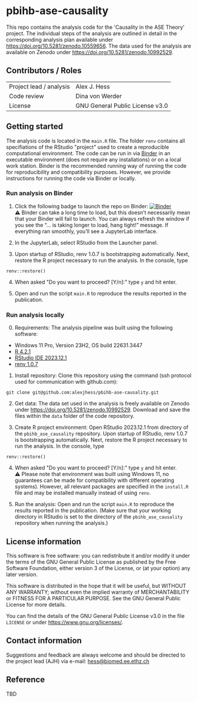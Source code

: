 # pbihb-ase-causality

This repo contains the analysis code for the 'Causality in the ASE Theory' project.
The individual steps of the analysis are outlined in detail in the corresponding analysis plan available under <https://doi.org/10.5281/zenodo.10559656>.
The data used for the analysis are available on Zenodo under <https://doi.org/10.5281/zenodo.10992529>.


## Contributors / Roles
|                               |                                             |
| ----------------------------- | ------------------------------------------- |
| Project lead / analysis       | Alex J. Hess                                |
| Code review                   | Dina von Werder                             |
| License                       | GNU General Public License v3.0             |


## Getting started

The analysis code is located in the `main.R` file. The folder `renv` contains all specifiations of the RStudio "project" used to create a reproducible computational environment. The code can be run in via [Binder](https://mybinder.org/) in an executable environment (does not require any installations) or on a local work station. Binder is the recommended running way of running the code for reproducibility and compatibility purposes. However, we provide instructions for running the code via Binder or locally.


### Run analysis on Binder

1. Click the following badge to launch the repo on Binder: [![Binder](https://mybinder.org/badge_logo.svg)](https://mybinder.org/v2/gh/alexjhess/pbihb-ase-causality/HEAD)  
:warning: Binder can take a long time to load, but this doesn’t necessarily mean that your Binder will fail to launch. You can always refresh the window if you see the “… is taking longer to load, hang tight!” message. If everything ran smoothly, you’ll see a JupyterLab interface.

2. In the JupyterLab, select RStudio from the Launcher panel.

3. Upon startup of RStudio, renv 1.0.7 is bootstrapping automatically. Next, restore the R project necessary to run the analysis. In the console, type
```
renv::restore()
```

4. When asked "Do you want to proceed? [Y/n]:" type `y` and hit enter.

5. Open and run the script `main.R` to reproduce the results reported in the publication.


### Run analysis locally

0. Requirements: The analysis pipeline was built using the following software:
  * Windows 11 Pro, Version 23H2, OS build 22631.3447
  * [R 4.2.1](https://cran.r-project.org/)
  * [RStudio IDE 2023.12.1](https://docs.posit.co/previous-versions/rstudio/)
  * [renv 1.0.7](https://rstudio.github.io/renv/)  

1. Install repository: Clone this repository using the command (ssh protocol used for communication with github.com):
```
git clone git@github.com:alexjhess/pbihb-ase-causality.git
```

2. Get data: The data set used in the analysis is freely available on Zenodo under <https://doi.org/10.5281/zenodo.10992529>.
Download and save the files within the `data` folder of the code repository.

3. Create R project environment: Open RStudio 2023.12.1 from directory of the `pbihb_ase_causality` repository. Upon startup of RStudio, renv 1.0.7 is bootstrapping automatically. Next, restore the R project necessary to run the analysis. In the console, type
```
renv::restore()
```

4. When asked "Do you want to proceed? [Y/n]:" type `y` and hit enter.  
:warning: Please note that environment was built using Windows 11, no guarantees can be made for compatibility with different operating systems). However, all relevant packages are specified in the `install.R` file and may be installed manually instead of using `renv`.

5. Run the analysis: Open and run the script `main.R` to reproduce the results reported in the publication.
(Make sure that your working directory in RStudio is set to the directory of the `pbihb_ase_causality` repository when running the analysis.)


## License information
This software is free software: you can redistribute it and/or modify it under the terms of the GNU General Public License as published by the Free Software Foundation, either version 3 of the License, or (at your option) any later version.

This software is distributed in the hope that it will be useful, but WITHOUT ANY WARRANTY; without even the implied warranty of MERCHANTABILITY or FITNESS FOR A PARTICULAR PURPOSE. See the GNU General Public License for more details.

You can find the details of the GNU General Public License v3.0 in the file `LICENSE` or under <https://www.gnu.org/licenses/>.


## Contact information

Suggestions and feedback are always welcome and should be directed to the project lead (AJH) via e-mail: <hess@biomed.ee.ethz.ch>


## Reference

TBD
